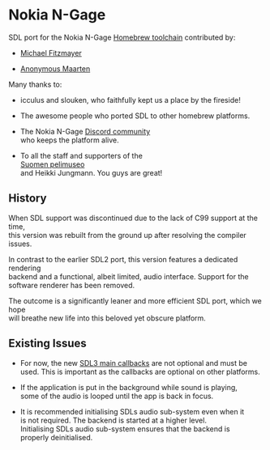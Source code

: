 # Nokia N-Gage  

SDL port for the Nokia N-Gage [Homebrew toolchain](https://github.com/ngagesdk/ngage-toolchain) contributed by:  

- [Michael Fitzmayer](https://github.com/mupfdev)

- [Anonymous Maarten](https://github.com/madebr)

Many thanks to:  

- icculus and slouken, who faithfully kept us a place by the fireside!

- The awesome people who ported SDL to other homebrew platforms.

- The Nokia N-Gage [Discord community](https://discord.gg/dbUzqJ26vs)  
  who keeps the platform alive.

- To all the staff and supporters of the  
  [Suomen pelimuseo](https://www.vapriikki.fi/nayttelyt/fantastinen-floppi/)  
  and Heikki Jungmann. You guys are great!

## History  

When SDL support was discontinued due to the lack of C99 support at the time,  
this version was rebuilt from the ground up after resolving the compiler issues.  

In contrast to the earlier SDL2 port, this version features a dedicated rendering  
backend and a functional, albeit limited, audio interface.  Support for the  
software renderer has been removed.  

The outcome is a significantly leaner and more efficient SDL port, which we hope  
will breathe new life into this beloved yet obscure platform.  

## Existing Issues  

- For now, the new
  [SDL3 main callbacks](https://wiki.libsdl.org/SDL3/README/main-functions#how-to-use-main-callbacks-in-sdl3)
  are not optional and must be used. This is important as the callbacks
  are optional on other platforms.

- If the application is put in the background while sound is playing,  
  some of the audio is looped until the app is back in focus.  

- It is recommended initialising SDLs audio sub-system even when it  
  is not required. The backend is started at a higher level.  
  Initialising SDLs audio sub-system ensures that the backend is  
  properly deinitialised.
